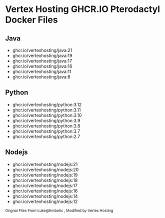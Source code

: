 # Vertex Hosting GHCR.IO Pterodactyl Docker Files

## Java

- ghcr.io/vertexhosting/java:21
- ghcr.io/vertexhosting/java:19
- ghcr.io/vertexhosting/java:17
- ghcr.io/vertexhosting/java:16
- ghcr.io/vertexhosting/java:11
- ghcr.io/vertexhosting/java:8

## Python

- ghcr.io/vertexhosting/python:3.12
- ghcr.io/vertexhosting/python:3.11
- ghcr.io/vertexhosting/python:3.10
- ghcr.io/vertexhosting/python:3.9
- ghcr.io/vertexhosting/python:3.8
- ghcr.io/vertexhosting/python:3.7
- ghcr.io/vertexhosting/python:2.7

## Nodejs

- ghcr.io/vertexhosting/nodejs:21
- ghcr.io/vertexhosting/nodejs:20
- ghcr.io/vertexhosting/nodejs:19
- ghcr.io/vertexhosting/nodejs:18
- ghcr.io/vertexhosting/nodejs:17
- ghcr.io/vertexhosting/nodejs:16
- ghcr.io/vertexhosting/nodejs:14
- ghcr.io/vertexhosting/nodejs:12

<small>Orignal Files From Luke@Embotic , Modified by Vertex Hosting<small/>

